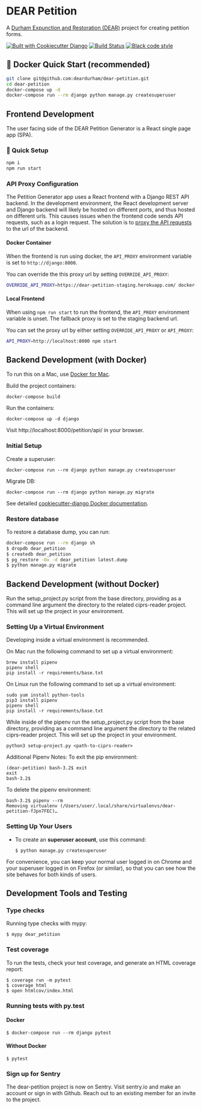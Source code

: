 # DEAR Petition

A [Durham Expunction and Restoration (DEAR)](https://www.deardurham.org)
project for creating petition forms.

[![Built with Cookiecutter Django](https://img.shields.io/badge/built%20with-Cookiecutter%20Django-ff69b4.svg)](https://github.com/pydanny/cookiecutter-django/)
[![Build Status](https://travis-ci.org/deardurham/dear-petition.svg?branch=master)](https://travis-ci.org/deardurham/dear-petition)
[![Black code style](https://img.shields.io/badge/code%20style-black-000000.svg)](https://github.com/ambv/black)

## 🚀 Docker Quick Start (recommended)

```bash
git clone git@github.com:deardurham/dear-petition.git
cd dear-petition
docker-compose up -d
docker-compose run --rm django python manage.py createsuperuser
```


## Frontend Development

The user facing side of the DEAR Petition Generator is a React single page app (SPA).


### 🚀 Quick Setup

```bash
npm i
npm run start
```


### API Proxy Configuration

The Petition Generator app uses a React frontend with a Django REST API backend. In the development environment, the React development server and Django backend will likely be hosted on different ports, and thus hosted on different urls. This causes issues when the frontend code sends API requests, such as a login request. The solution is to [proxy the API requests](https://create-react-app.dev/docs/proxying-api-requests-in-development/) to the url of the backend.

#### Docker Container

When the frontend is run using docker, the `API_PROXY` environment variable is set to `http://django:8000`.

You can override the this proxy url by setting `OVERRIDE_API_PROXY`:

```bash
OVERRIDE_API_PROXY=https://dear-petition-staging.herokuapp.com/ docker-compose up -d
```

#### Local Frontend

When using `npm run start` to run the frontend, the `API_PROXY` environment variable is unset. The fallback proxy is set to the staging backend url.

You can set the proxy url by either setting `OVERRIDE_API_PROXY` or `API_PROXY`:

```bash
API_PROXY=http://localhost:8000 npm start
```

## Backend Development (with Docker)

To run this on a Mac, use [Docker for
Mac](https://docs.docker.com/docker-for-mac/install/).

Build the project containers:

    docker-compose build

Run the containers:

    docker-compose up -d django

Visit http://localhost:8000/petition/api/ in your browser.


### Initial Setup

Create a superuser:

    docker-compose run --rm django python manage.py createsuperuser

Migrate DB:

    docker-compose run --rm django python manage.py migrate

See detailed [cookiecutter-django Docker
documentation](http://cookiecutter-django.readthedocs.io/en/latest/deployment-with-docker.html).


### Restore database

To restore a database dump, you can run:

```sh
docker-compose run --rm django sh
$ dropdb dear_petition
$ createdb dear_petition
$ pg_restore -Ox -d dear_petition latest.dump
$ python manage.py migrate
```


## Backend Development (without Docker)

Run the setup\_project.py script from the base directory, providing as a
command line argument the directory to the related ciprs-reader project.
This will set up the project in your environment.


### Setting Up a Virtual Environment

Developing inside a virtual environment is recommended.

On Mac run the following command to set up a virtual environment:
```
brew install pipenv
pipenv shell
pip install -r requirements/base.txt
```

On Linux run the following command to set up a virtual environment:
```
sudo yum install python-tools
pip3 install pipenv
pipenv shell
pip install -r requirements/base.txt
```

While inside of the pipenv run the setup\_project.py script from the base directory, providing as a
command line argument the directory to the related ciprs-reader project.
This will set up the project in your environment.
```
python3 setup-project.py <path-to-ciprs-reader>
```

Additional Pipenv Notes:
To exit the pip environment:
```
(dear-petition) bash-3.2$ exit
exit
bash-3.2$
```

To delete the pipenv environment:
```
bash-3.2$ pipenv --rm
Removing virtualenv (/Users/user/.local/share/virtualenvs/dear-petition-fJpn7FEC)…
```


### Setting Up Your Users

-   To create an **superuser account**, use this command:

        $ python manage.py createsuperuser

For convenience, you can keep your normal user logged in on Chrome and
your superuser logged in on Firefox (or similar), so that you can see
how the site behaves for both kinds of users.

## Development Tools and Testing


### Type checks

Running type checks with mypy:

    $ mypy dear_petition


### Test coverage

To run the tests, check your test coverage, and generate an HTML
coverage report:

    $ coverage run -m pytest
    $ coverage html
    $ open htmlcov/index.html

### Running tests with py.test

#### Docker

    $ docker-compose run --rm django pytest

#### Without Docker

    $ pytest


### Sign up for Sentry

The dear-petition project is now on Sentry. Visit sentry.io and make an account or sign in with Github. Reach out to an existing member for an invite to the project.
